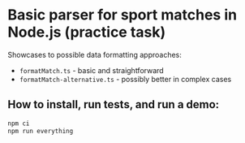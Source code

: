 # Basic parser for sport matches in Node.js (practice task)

Showcases to possible data formatting approaches:

- `formatMatch.ts` - basic and straightforward
- `formatMatch-alternative.ts` - possibly better in complex cases

## How to install, run tests, and run a demo:

```sh
npm ci
npm run everything
```
